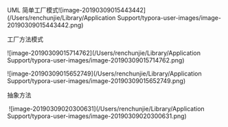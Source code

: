 UML
简单工厂模式​	![image-20190309015443442](/Users/renchunjie/Library/Application Support/typora-user-images/image-20190309015443442.png)

工厂方法模式

![image-20190309015714762](/Users/renchunjie/Library/Application Support/typora-user-images/image-20190309015714762.png)

![image-20190309015652749](/Users/renchunjie/Library/Application Support/typora-user-images/image-20190309015652749.png)

抽象方法

​	![image-20190309020300631](/Users/renchunjie/Library/Application Support/typora-user-images/image-20190309020300631.png)


